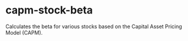# capm-stock-beta
Calculates the beta for various stocks based on the Capital Asset Pricing Model (CAPM).
